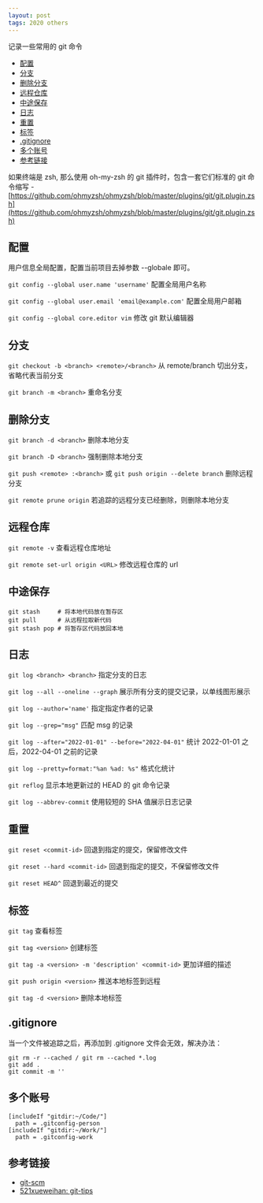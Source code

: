 ```yaml
---
layout: post
tags: 2020 others
---
```


记录一些常用的 git 命令

<!-- vim-markdown-toc GFM -->

- [配置](#配置)
- [分支](#分支)
- [删除分支](#删除分支)
- [远程仓库](#远程仓库)
- [中途保存](#中途保存)
- [日志](#日志)
- [重置](#重置)
- [标签](#标签)
- [.gitignore](#gitignore)
- [多个账号](#多个账号)
- [参考链接](#参考链接)

<!-- vim-markdown-toc -->

如果终端是 zsh, 那么使用 oh-my-zsh 的 git 插件时，包含一套它们标准的 git 命令缩写 - [https://github.com/ohmyzsh/ohmyzsh/blob/master/plugins/git/git.plugin.zsh](https://github.com/ohmyzsh/ohmyzsh/blob/master/plugins/git/git.plugin.zsh)

## 配置

用户信息全局配置，配置当前项目去掉参数 --globale 即可。

`git config --global user.name 'username'` 配置全局用户名称

`git config --global user.email 'email@example.com'` 配置全局用户邮箱

`git config --global core.editor vim` 修改 git 默认编辑器

## 分支

`git checkout -b <branch> <remote>/<branch>` 从 remote/branch 切出分支，省略代表当前分支

`git branch -m <branch>` 重命名分支

## 删除分支

`git branch -d <branch>` 删除本地分支

`git branch -D <branch>` 强制删除本地分支

`git push <remote> :<branch>` 或 `git push origin --delete branch` 删除远程分支

`git remote prune origin` 若追踪的远程分支已经删除，则删除本地分支

## 远程仓库

`git remote -v` 查看远程仓库地址

`git remote set-url origin <URL>` 修改远程仓库的 url

## 中途保存

```shell
git stash     # 将本地代码放在暂存区
git pull      # 从远程拉取新代码
git stash pop # 将暂存区代码放回本地
```

## 日志

`git log <branch> <branch>` 指定分支的日志

`git log --all --oneline --graph` 展示所有分支的提交记录，以单线图形展示

`git log --author='name'` 指定指定作者的记录

`git log --grep="msg"` 匹配 msg 的记录

`git log --after="2022-01-01" --before="2022-04-01"` 统计 2022-01-01 之后，2022-04-01 之前的记录

`git log --pretty=format:"%an %ad: %s"` 格式化统计

`git reflog` 显示本地更新过的 HEAD 的 git 命令记录

`git log --abbrev-commit` 使用较短的 SHA 值展示日志记录

## 重置

`git reset <commit-id>` 回退到指定的提交，保留修改文件

`git reset --hard <commit-id>` 回退到指定的提交，不保留修改文件

`git reset HEAD^` 回退到最近的提交

## 标签

`git tag` 查看标签

`git tag <version>` 创建标签

`git tag -a <version> -m 'description' <commit-id>` 更加详细的描述

`git push origin <version>` 推送本地标签到远程

`git tag -d <version>` 删除本地标签

## .gitignore

当一个文件被追踪之后，再添加到 .gitignore 文件会无效，解决办法：

```shell
git rm -r --cached / git rm --cached *.log
git add .
git commit -m ''
```

## 多个账号

```shell
[includeIf "gitdir:~/Code/"]
  path = .gitconfig-person
[includeIf "gitdir:~/Work/"]
  path = .gitconfig-work
```

## 参考链接

- [git-scm](https://git-scm.com/docs)
- [521xueweihan: git-tips](https://github.com/521xueweihan/git-tips)

